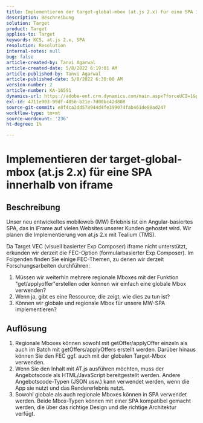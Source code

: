 ```yaml
---
title: Implementieren der target-global-mbox (at.js 2.x) für eine SPA innerhalb von iframe
description: Beschreibung
solution: Target
product: Target
applies-to: Target
keywords: KCS, at.js 2.x, SPA
resolution: Resolution
internal-notes: null
bug: false
article-created-by: Tanvi Agarwal
article-created-date: 5/8/2022 6:19:01 AM
article-published-by: Tanvi Agarwal
article-published-date: 5/8/2022 6:30:00 AM
version-number: 2
article-number: KA-16591
dynamics-url: https://adobe-ent.crm.dynamics.com/main.aspx?forceUCI=1&pagetype=entityrecord&etn=knowledgearticle&id=423f1dbc-96ce-ec11-a7b5-00224809c101
exl-id: 4711e903-99df-4056-b21e-7d08bc42d808
source-git-commit: e8f4ca2dd578944d4fe399074fab461de88ad247
workflow-type: tm+mt
source-wordcount: '236'
ht-degree: 1%

---
```


# Implementieren der target-global-mbox (at.js 2.x) für eine SPA innerhalb von iframe

## Beschreibung


Unser neu entwickeltes mobileweb (MW) Erlebnis ist ein Angular-basiertes SPA, das in iFrame auf vielen Websites unserer Kunden gehostet wird. Wir planen die Implementierung von at.js 2.x mit Tealium (TMS).

Da Target VEC (visuell basierter Exp Composer) iframe nicht unterstützt, erkunden wir derzeit die FEC-Option (formularbasierter Exp Composer). Im Folgenden finden Sie einige FEC-Themen, zu denen wir derzeit Forschungsarbeiten durchführen:



1. Müssen wir weiterhin mehrere regionale Mboxes mit der Funktion &quot;get/applyoffer&quot;erstellen oder können wir einfach eine globale Mbox verwenden?
2. Wenn ja, gibt es eine Ressource, die zeigt, wie dies zu tun ist?
3. Können wir globale und regionale Mbox für unsere MW-SPA implementieren?



## Auflösung


1. Regionale Mboxes können sowohl mit getOffer/applyOffer einzeln als auch im Batch mit getOffers/applyOffers erstellt werden. Darüber hinaus können Sie den FEC ggf. auch mit der globalen Target-Mbox verwenden.
2. Wenn Sie den Inhalt mit AT.js ausführen möchten, muss der Angebotscode als HTML/JavaScript bereitgestellt werden. Andere Angebotscode-Typen (JSON usw.) kann verwendet werden, wenn die App sie nutzt und das Rendererlebnis nutzt.
3. Sowohl globale als auch regionale Mboxes können in SPA verwendet werden. Beide Mbox-Typen können mit einer SPA kompatibel gemacht werden, die über das richtige Design und die richtige Architektur verfügt.
